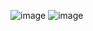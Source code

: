 ![image](https://github.com/user-attachments/assets/eb0c7d9c-c1bc-4cc4-bd2c-b3577bfc7eae)
![image](https://github.com/user-attachments/assets/b4ad203f-f787-4be2-a6e5-a5643f8e368f)


